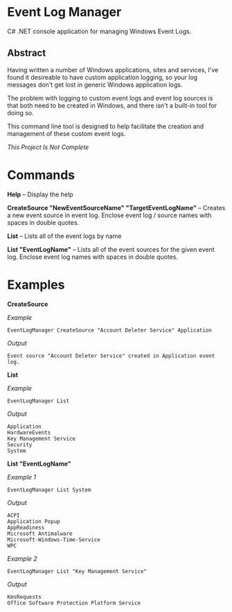 Event Log Manager
===============

C# .NET console application for managing Windows Event Logs.

Abstract
--------------

Having written a number of Windows applications, sites and services, I've found it desireable to have custom application logging, so your log messages don't get lost in generic Windows application logs.

The problem with logging to custom event logs and event log sources is that both need to be created in Windows, and there isn't a built-in tool for doing so.

This command line tool is designed to help facilitate the creation and management of these custom event logs.

_This Project Is Not Complete_

Commands
===============
**Help** &ndash; Display the help

**CreateSource "NewEventSourceName" "TargetEventLogName"** &ndash; Creates a new event source in event log. Enclose event log / source names with spaces in double quotes.

**List** &ndash; Lists all of the event logs by name

**List "EventLogName"** &ndash; Lists all of the event sources for the given event log. Enclose event log names with spaces in double quotes.

Examples
===============

**CreateSource**

*Example*

    EventLogManager CreateSource "Account Deleter Service" Application

*Output*

    Event source "Account Deleter Service" created in Application event log.

**List**

*Example*

    EventLogManager List

*Output*

    Application
    HardwareEvents
    Key Management Service
    Security
    System
    
**List "EventLogName"**

*Example 1*
    
    EventLogManager List System

*Output*
    
    ACPI
    Application Popup
    AppReadiness
    Microsoft Antimalware
    Microsoft-Windows-Time-Service
    WPC

*Example 2*

    EventLogManager List "Key Management Service"

*Output*

    KmsRequests
    Office Software Protection Platform Service